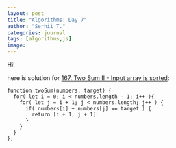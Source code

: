 ```yaml
---
layout: post
title: "Algorithms: Day 7"
author: "Serhii T."
categories: journal
tags: [algorithms,js]
image: 
---
```


Hi!

here is solution for [167. Two Sum II - Input array is sorted](https://leetcode.com/problems/two-sum-ii-input-array-is-sorted/):
```
function twoSum(numbers, target) {
  for( let i = 0; i < numbers.length - 1; i++ ){
    for( let j = i + 1; j < numbers.length; j++ ) {
      if( numbers[i] + numbers[j] == target ) {
        return [i + 1, j + 1]
      }
    }
  }
};
```